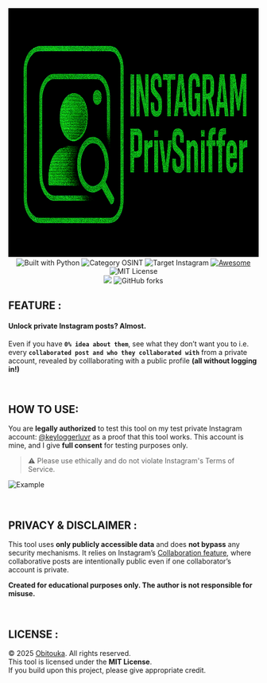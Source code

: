 <div align="center">

  <!-- Project Logo -->
  <img src="./img/logo.png" alt="Logo" width="600" height="500" />

  <br>
  
  <!-- Badges Row 1 -->
  <img alt="Built with Python" src="https://img.shields.io/badge/Built_with-Python-blue?logo=python&logoColor=white&style=plastic" height="30" />
  <img alt="Category OSINT" src="https://img.shields.io/badge/Category-OSINT-ff0004?style=plastic" height="30" />
  <img alt="Target Instagram" src="https://img.shields.io/badge/Target-Instagram-9300FF?style=plastic" height="30" />
  <a href="https://awesome.re" title="Awesome"> <img alt="Awesome" src="https://awesome.re/badge-flat.svg" height="30" /> </a>
  <img alt="MIT License" src="https://img.shields.io/badge/License-MIT-D3FF00.svg?style=plastic" height="30" />

  <br>

  <!-- Badges Row 2 -->
  <img src="https://img.shields.io/github/stars/obitouka/InstagramPrivSniffer?style=plastic&color=ffffff&labelColor=000000&logo=github" width="130"/>
  <img alt="GitHub forks" src="https://img.shields.io/github/forks/obitouka/InstagramPrivSniffer?style=plastic&color=ffffff&labelColor=000000&logo=github" width="130"/>
</div>

## FEATURE :

#### Unlock private Instagram posts? Almost.  
Even if you have **```0% idea about them```**, see what they don’t want you to i.e. every **```collaborated post and who they collaborated with```** from a private account, revealed by colllaborating with a public profile **(all without logging in!)**

<br>

## HOW TO USE:

You are **legally authorized** to test this tool on my test private Instagram account: [@keyloggerluvr](https://www.instagram.com/keyloggerluvr) as a proof that this tool works. This account is mine, and I give **full consent** for testing purposes only.
> ⚠️ Please use ethically and do not violate Instagram's Terms of Service.

![Example](./img/sample.jpg)

<br>

## PRIVACY & DISCLAIMER :

This tool uses **only publicly accessible data** and does **not bypass** any security mechanisms.  It relies on Instagram’s [Collaboration feature](https://help.instagram.com/3526836317546926), where collaborative posts are intentionally public even if one collaborator’s account is private. 

**Created for educational purposes only. The author is not responsible for misuse.**

<br>

## LICENSE :

© 2025 [Obitouka](https://github.com/obitouka). All rights reserved.  
This tool is licensed under the **MIT License**.  
If you build upon this project, please give appropriate credit.
